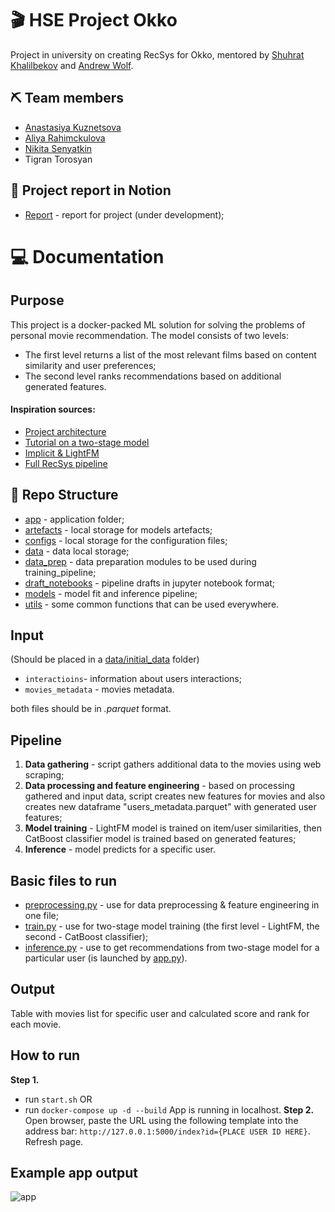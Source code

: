 # 🎬 HSE Project Okko
Project in university on creating RecSys for Okko, mentored by <a href="https://github.com/kshurik" target="_blank">Shuhrat Khalilbekov</a> and <a href="https://github.com/5x12" target="_blank">Andrew Wolf</a>.
## ⛏️ Team members
* <a href="https://github.com/missukrof" target="_blank">Anastasiya Kuznetsova</a>
* <a href="https://github.com/aliarahimckulova" target="_blank">Aliya Rahimckulova</a>
* <a href="https://github.com/PBspacey" target="_blank">Nikita Senyatkin</a>
* Tigran Torosyan
## 🌙 Project report in Notion
- <a href="https://www.notion.so/Okko_project-4327569d110c4e949d042abcd310f1ae" target="_blank">Report</a> - report for project (under development);
# 💻 Documentation
## Purpose
This project is a docker-packed ML solution for solving the problems of personal movie recommendation. The model consists of two levels: 
- The first level returns a list of the most relevant films based on content similarity and user preferences;
- The second level ranks recommendations based on additional generated features.
#### Inspiration sources:
* <a href="https://github.com/kshurik/rekkobook/tree/main/supplements/recsys" target="_blank">Project architecture</a>
* <a href="https://github.com/sharthZ23/your-second-recsys/blob/master/lecture_5/tutorial_hybrid_model.ipynb" target="_blank">Tutorial on a two-stage model</a>
* <a href="https://www.kaggle.com/code/sharthz23/implicit-lightfm/notebook" target="_blank">Implicit & LightFM</a>
* <a href="https://github.com/kshurik/rekkobook/blob/main/notebook_drafts/full_recsys_pipeline.ipynb" target="_blank">Full RecSys pipeline</a>
## 📁 Repo Structure
- <a href="https://github.com/missukrof/project-okko-final/tree/main/app" target="_blank">app</a> - application folder;
- <a href="https://github.com/missukrof/project-okko-final/tree/main/artefacts" target="_blank">artefacts</a> - local storage for models artefacts;
- <a href="https://github.com/missukrof/project-okko-final/tree/main/configs" target="_blank">configs</a> - local storage for the configuration files;
- <a href="https://github.com/missukrof/project-okko-final/tree/main/data" target="_blank">data</a> - data local storage;
- <a href="https://github.com/missukrof/project-okko-final/tree/main/data_prep" target="_blank">data_prep</a> - data preparation modules to be used during training_pipeline;
- <a href="https://github.com/missukrof/project-okko-final/tree/main/draft_notebooks" target="_blank">draft_notebooks</a> - pipeline drafts in jupyter notebook format;
- <a href="https://github.com/missukrof/project-okko-final/tree/main/models" target="_blank">models</a> - model fit and inference pipeline;
- <a href="https://github.com/missukrof/project-okko-final/tree/main/utils" target="_blank">utils</a> - some common functions that can be used everywhere.
## Input
(Should be placed in a <a href="https://github.com/missukrof/project-okko-final/tree/main/data/initial_data" target="_blank">data/initial_data</a> folder)
- `interactioins`- information about users interactions;
- `movies_metadata` - movies metadata.

both files should be in <i>.parquet</i> format.
## Pipeline
1. <b>Data gathering</b> - script gathers additional data to the movies using web scraping;
2. <b>Data processing and feature engineering</b> - based on processing gathered and input data, script creates new features for movies and also creates new dataframe "users_metadata.parquet" with generated user features;
3. <b>Model training</b> - LightFM model is trained on item/user similarities, then CatBoost classifier model is trained based on generated features;
4. <b>Inference</b> - model predicts for a specific user.
## Basic files to run
- <a href="https://github.com/missukrof/project-okko-final/blob/main/preprocessing.py" target="_blank">preprocessing.py</a> - use for data preprocessing & feature engineering in one file;
- <a href="https://github.com/missukrof/project-okko-final/blob/main/train.py" target="_blank">train.py</a> - use for two-stage model training (the first level - LightFM, the second - CatBoost classifier);
- <a href="https://github.com/missukrof/project-okko-final/blob/main/inference.py" target="_blank">inference.py</a> - use to get recommendations from two-stage model for a particular user (is launched by <a href="https://github.com/missukrof/project-okko-final/blob/main/app/app.py" target="_blank">app.py</a>).
## Output
Table with movies list for specific user and calculated score and rank for each movie.
## How to run
<b>Step 1.</b>
- run `start.sh`
OR
- run `docker-compose up -d --build`
App is running in localhost.
<b>Step 2.</b>
Open browser, paste the URL using the following template into the address bar: `http://127.0.0.1:5000/index?id={PLACE USER ID HERE}`. Refresh page.
## Example app output
![app](https://github.com/missukrof/project-okko-final/assets/109980006/9b09aa84-be13-4403-881e-246728c3cc59)
